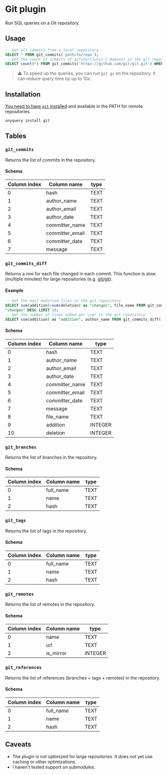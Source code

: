 # Git plugin

Run SQL queries on a Git repository.

## Usage

```sql
-- Get all commits from a local repository
SELECT * FROM git_commits('path/to/repo');
-- Get the count of commits of gitster(Junio C Hamano) in the git repository
SELECT count(*) FROM git_commits('https://github.com/git/git.git') WHERE author_name='Junio C Hamano';
```

> ⚠️ To speed up the queries, you can run `git gc` on the repository. It can reduce query time by up to 10x.

## Installation

[You need to have `git` installed](https://git-scm.com/book/en/v2/Getting-Started-Installing-Git) and available in the PATH for remote repositories.

```bash
anyquery install git
```

## Tables

### `git_commits`

Returns the list of commits in the repository.

#### Schema

| Column index | Column name     | type |
| ------------ | --------------- | ---- |
| 0            | hash            | TEXT |
| 1            | author_name     | TEXT |
| 2            | author_email    | TEXT |
| 3            | author_date     | TEXT |
| 4            | committer_name  | TEXT |
| 5            | committer_email | TEXT |
| 6            | committer_date  | TEXT |
| 7            | message         | TEXT |

### `git_commits_diff`

Returns a row for each file changed in each commit. This function is slow (multiple minutes) for large repositories (e.g. [git/git](https://github.com/git/git.git)).

#### Example

```sql
-- Get the most modified files in the git repository
SELECT sum(addition)+sum(deletion) as "changes", file_name FROM git_commits_diff('/path/to/repo') GROUP BY file_name ORDER BY
"changes" DESC LIMIT 10;
-- Get the number of lines added per user in the git repository
SELECT sum(addition) as "addition", author_name FROM git_commits_diff('/path/to/repo') GROUP BY author_name ORDER BY "addition" DESC;
```

#### Schema

| Column index | Column name     | type    |
| ------------ | --------------- | ------- |
| 0            | hash            | TEXT    |
| 1            | author_name     | TEXT    |
| 2            | author_email    | TEXT    |
| 3            | author_date     | TEXT    |
| 4            | committer_name  | TEXT    |
| 5            | committer_email | TEXT    |
| 6            | committer_date  | TEXT    |
| 7            | message         | TEXT    |
| 8            | file_name       | TEXT    |
| 9            | addition        | INTEGER |
| 10           | deletion        | INTEGER |

### `git_branches`

Returns the list of branches in the repository.

#### Schema

| Column index | Column name | type |
| ------------ | ----------- | ---- |
| 0            | full_name   | TEXT |
| 1            | name        | TEXT |
| 2            | hash        | TEXT |

### `git_tags`

Returns the list of tags in the repository.

#### Schema

| Column index | Column name | type |
| ------------ | ----------- | ---- |
| 0            | full_name   | TEXT |
| 1            | name        | TEXT |
| 2            | hash        | TEXT |

### `git_remotes`

Returns the list of remotes in the repository.

#### Schema

| Column index | Column name | type    |
| ------------ | ----------- | ------- |
| 0            | name        | TEXT    |
| 1            | url         | TEXT    |
| 2            | is_mirror   | INTEGER |

### `git_references`

Returns the list of references (branches + tags + remotes) in the repository.

#### Schema

| Column index | Column name | type |
| ------------ | ----------- | ---- |
| 0            | full_name   | TEXT |
| 1            | name        | TEXT |
| 2            | hash        | TEXT |

## Caveats

- The plugin is not optimized for large repositories. It does not yet use caching or other optimizations.
- I haven't tested support on submodules.
